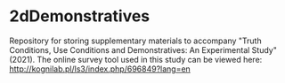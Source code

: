 # 2dDemonstratives
Repository for storing supplementary materials to accompany "Truth Conditions, Use Conditions and Demonstratives: An Experimental Study" (2021).
The online survey tool used in this study can be viewed here: http://kognilab.pl/ls3/index.php/696849?lang=en
